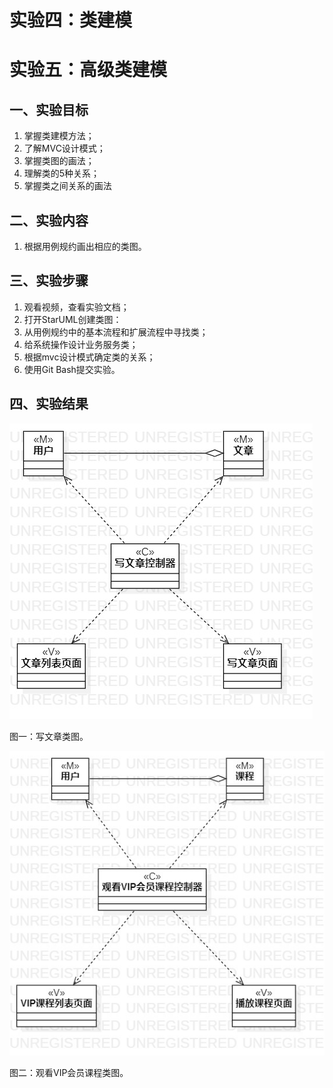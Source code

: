 # 实验四：类建模

# 实验五：高级类建模



## 一、实验目标
1. 掌握类建模方法；
2. 了解MVC设计模式；
3. 掌握类图的画法；
4. 理解类的5种关系；
5. 掌握类之间关系的画法


## 二、实验内容
1. 根据用例规约画出相应的类图。

## 三、实验步骤

1. 观看视频，查看实验文档；
2. 打开StarUML创建类图：
3. 从用例规约中的基本流程和扩展流程中寻找类；
4. 给系统操作设计业务服务类；
5. 根据mvc设计模式确定类的关系；
6. 使用Git Bash提交实验。


## 四、实验结果



![写文章类图](./lab4_ClassDiagram1.jpg)

图一：写文章类图。



![观看VIP会员课程类图](./lab4_ClassDiagram2.jpg)

图二：观看VIP会员课程类图。

